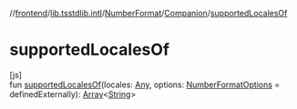 //[frontend](../../../../index.md)/[lib.tsstdlib.intl](../../index.md)/[NumberFormat](../index.md)/[Companion](index.md)/[supportedLocalesOf](supported-locales-of.md)

# supportedLocalesOf

[js]\
fun [supportedLocalesOf](supported-locales-of.md)(locales: [Any](https://kotlinlang.org/api/latest/jvm/stdlib/kotlin/-any/index.html), options: [NumberFormatOptions](../../-number-format-options/index.md) = definedExternally): [Array](https://kotlinlang.org/api/latest/jvm/stdlib/kotlin/-array/index.html)&lt;[String](https://kotlinlang.org/api/latest/jvm/stdlib/kotlin/-string/index.html)&gt;
